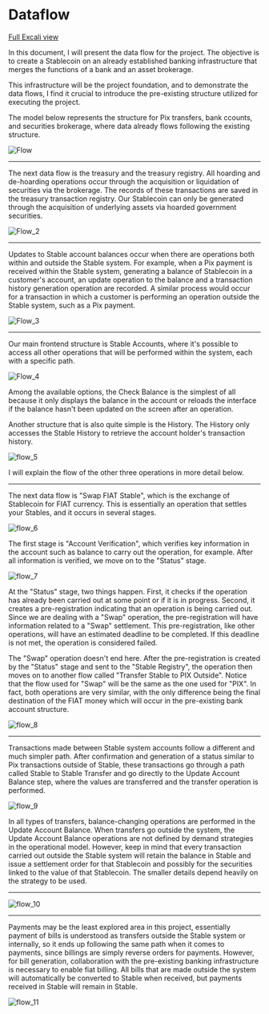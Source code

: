 # Dataflow 

[Full Excali view](https://excalidraw.com/#json=JDbN8zEOZeBSrjLYrwRQe,ZRrRAoeBlrgSx4ZxoCXZUQ)

In this document, I will present the data flow for the project. The objective is to create a Stablecoin on an already established banking infrastructure that merges the functions of a bank and an asset brokerage.

This infrastructure will be the project foundation, and to demonstrate the data flows, I find it crucial to introduce the pre-existing structure utilized for executing the project.

The model below represents the structure for Pix transfers, bank ccounts, and securities brokerage, where data already flows following the existing structure.

![Flow](/example/excali/FIAT%20BACKGROUND.png)
______
The next data flow is the treasury and the treasury registry. All hoarding and de-hoarding operations occur through the acquisition or liquidation of securities via the brokerage. The records of these transactions are saved in the treasury transaction registry. Our Stablecoin can only be generated through the acquisition of underlying assets via hoarded government securities.

![Flow_2](excali/Treasury_and_registry.png)

______

Updates to Stable account balances occur when there are operations both within and outside the Stable system. For example, when a Pix payment is received within the Stable system, generating a balance of Stablecoin in a customer's account, an update operation to the balance and a transaction history generation operation are recorded. A similar process would occur for a transaction in which a customer is performing an operation outside the Stable system, such as a Pix payment.

![Flow_3](excali/Update_balance.png)

________

Our main frontend structure is Stable Accounts, where it's possible to access all other operations that will be performed within the system, each with a specific path.

![Flow_4](excali/Stable_options.png)

Among the available options, the Check Balance is the simplest of all because it only displays the balance in the account or reloads the interface if the balance hasn't been updated on the screen after an operation.

Another structure that is also quite simple is the History. The History only accesses the Stable History to retrieve the account holder's transaction history.

![flow_5](excali/History.png)

I will explain the flow of the other three operations in more detail below.

_________

The next data flow is "Swap FIAT Stable", which is the exchange of Stablecoin for FIAT currency. This is essentially an operation that settles your Stables, and it occurs in several stages.

![flow_6](excali/SWAP.png)

The first stage is "Account Verification", which verifies key information in the account such as balance to carry out the operation, for example. After all information is verified, we move on to the "Status" stage.

![flow_7](excali/Status_to_reg.png)


At the "Status" stage, two things happen. First, it checks if the operation has already been carried out at some point or if it is in progress. Second, it creates a pre-registration indicating that an operation is being carried out. Since we are dealing with a "Swap" operation, the pre-registration will have information related to a "Swap" settlement. This pre-registration, like other operations, will have an estimated deadline to be completed. If this deadline is not met, the operation is considered failed.

The "Swap" operation doesn't end here. After the pre-registration is created by the "Status" stage and sent to the "Stable Registry", the operation then moves on to another flow called "Transfer Stable to PIX Outside". Notice that the flow used for "Swap" will be the same as the one used for "PIX". In fact, both operations are very similar, with the only difference being the final destination of the FIAT money which will occur in the pre-existing bank account structure.

![flow_8](excali/Stable_FIAT.png)

_______

Transactions made between Stable system accounts follow a different and much simpler path. After confirmation and generation of a status similar to Pix transactions outside of Stable, these transactions go through a path called Stable to Stable Transfer and go directly to the Update Account Balance step, where the values are transferred and the transfer operation is performed.

![flow_9](excali/Stable_stable.png)

In all types of transfers, balance-changing operations are performed in the Update Account Balance. When transfers go outside the system, the Update Account Balance operations are not defined by demand strategies in the operational model. However, keep in mind that every transaction carried out outside the Stable system will retain the balance in Stable and issue a settlement order for that Stablecoin and possibly for the securities linked to the value of that Stablecoin. The smaller details depend heavily on the strategy to be used.
_____________



![flow_10](excali/final_transfer.png)

_____________________

Payments may be the least explored area in this project, essentially payment of bills is understood as transfers outside the Stable system or internally, so it ends up following the same path when it comes to payments, since billings are simply reverse orders for payments. However, for bill generation, collaboration with the pre-existing banking infrastructure is necessary to enable fiat billing. All bills that are made outside the system will automatically be converted to Stable when received, but payments received in Stable will remain in Stable.


![flow_11](excali/bill.png)




